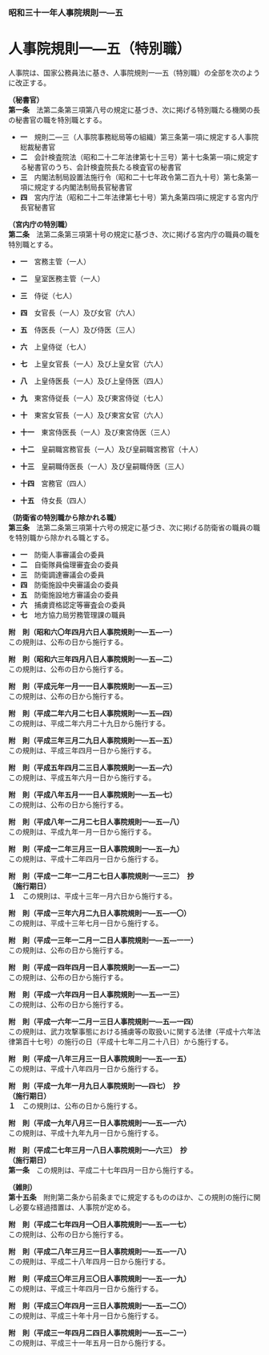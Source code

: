 ### 昭和三十一年人事院規則一―五  
# 人事院規則一―五（特別職）  
人事院は、国家公務員法に基き、人事院規則一―五（特別職）の全部を次のように改正する。  
  
  
**（秘書官）**  
**第一条**　法第二条第三項第八号の規定に基づき、次に掲げる特別職たる機関の長の秘書官の職を特別職とする。  
* **一**　規則二―三（人事院事務総局等の組織）第三条第一項に規定する人事院総裁秘書官  
* **二**　会計検査院法（昭和二十二年法律第七十三号）第十七条第一項に規定する秘書官のうち、会計検査院長たる検査官の秘書官  
* **三**　内閣法制局設置法施行令（昭和二十七年政令第二百九十号）第七条第一項に規定する内閣法制局長官秘書官  
* **四**　宮内庁法（昭和二十二年法律第七十号）第九条第四項に規定する宮内庁長官秘書官  
  
**（宮内庁の特別職）**  
**第二条**　法第二条第三項第十号の規定に基づき、次に掲げる宮内庁の職員の職を特別職とする。  
* **一**　宮務主管（一人）  
* **二**　皇室医務主管（一人）  
* **三**　侍従（七人）  
* **四**　女官長（一人）及び女官（六人）  
* **五**　侍医長（一人）及び侍医（三人）  
* **六**　上皇侍従（七人）  
* **七**　上皇女官長（一人）及び上皇女官（六人）  
* **八**　上皇侍医長（一人）及び上皇侍医（四人）  
* **九**　東宮侍従長（一人）及び東宮侍従（七人）  
* **十**　東宮女官長（一人）及び東宮女官（六人）  
* **十一**　東宮侍医長（一人）及び東宮侍医（三人）  
* **十二**　皇嗣職宮務官長（一人）及び皇嗣職宮務官（十人）
  
* **十三**　皇嗣職侍医長（一人）及び皇嗣職侍医（三人）  
* **十四**　宮務官（四人）  
* **十五**　侍女長（四人）  
  
**（防衛省の特別職から除かれる職）**  
**第三条**　法第二条第三項第十六号の規定に基づき、次に掲げる防衛省の職員の職を特別職から除かれる職とする。  
* **一**　防衛人事審議会の委員  
* **二**　自衛隊員倫理審査会の委員  
* **三**　防衛調達審議会の委員  
* **四**　防衛施設中央審議会の委員  
* **五**　防衛施設地方審議会の委員  
* **六**　捕虜資格認定等審査会の委員  
* **七**　地方協力局労務管理課の職員  
  
**附　則（昭和六〇年四月六日人事院規則一―五―一）**  
この規則は、公布の日から施行する。  
  
**附　則（昭和六三年四月八日人事院規則一―五―二）**  
この規則は、公布の日から施行する。  
  
**附　則（平成元年一月一一日人事院規則一―五―三）**  
この規則は、公布の日から施行する。  
  
**附　則（平成二年六月二七日人事院規則一―五―四）**  
この規則は、平成二年六月二十九日から施行する。  
  
**附　則（平成三年三月二九日人事院規則一―五―五）**  
この規則は、平成三年四月一日から施行する。  
  
**附　則（平成五年四月二三日人事院規則一―五―六）**  
この規則は、平成五年六月一日から施行する。  
  
**附　則（平成八年五月一一日人事院規則一―五―七）**  
この規則は、公布の日から施行する。  
  
**附　則（平成八年一二月二七日人事院規則一―五―八）**  
この規則は、平成九年一月一日から施行する。  
  
**附　則（平成一二年三月三一日人事院規則一―五―九）**  
この規則は、平成十二年四月一日から施行する。  
  
**附　則（平成一二年一二月二七日人事院規則一―三二）　抄**  
**（施行期日）**  
**１**　この規則は、平成十三年一月六日から施行する。  
  
**附　則（平成一三年六月二九日人事院規則一―五―一〇）**  
この規則は、平成十三年七月一日から施行する。  
  
**附　則（平成一三年一二月一二日人事院規則一―五―一一）**  
この規則は、公布の日から施行する。  
  
**附　則（平成一四年四月一日人事院規則一―五―一二）**  
この規則は、公布の日から施行する。  
  
**附　則（平成一六年四月一日人事院規則一―五―一三）**  
この規則は、公布の日から施行する。  
  
**附　則（平成一六年一二月一三日人事院規則一―五―一四）**  
この規則は、武力攻撃事態における捕虜等の取扱いに関する法律（平成十六年法律第百十七号）の施行の日（平成十七年二月二十八日）から施行する。  
  
**附　則（平成一八年三月三一日人事院規則一―五―一五）**  
この規則は、平成十八年四月一日から施行する。  
  
**附　則（平成一九年一月九日人事院規則一―四七）　抄**  
**（施行期日）**  
**１**　この規則は、公布の日から施行する。  
  
**附　則（平成一九年八月三一日人事院規則一―五―一六）**  
この規則は、平成十九年九月一日から施行する。  
  
**附　則（平成二七年三月一八日人事院規則一―六三）　抄**  
**（施行期日）**  
**第一条**　この規則は、平成二十七年四月一日から施行する。  
  
**（雑則）**  
**第十五条**　附則第二条から前条までに規定するもののほか、この規則の施行に関し必要な経過措置は、人事院が定める。  
  
**附　則（平成二七年四月一〇日人事院規則一―五―一七）**  
この規則は、公布の日から施行する。  
  
**附　則（平成二八年三月三一日人事院規則一―五―一八）**  
この規則は、平成二十八年四月一日から施行する。  
  
**附　則（平成三〇年三月三〇日人事院規則一―五―一九）**  
この規則は、平成三十年四月一日から施行する。  
  
**附　則（平成三〇年四月一三日人事院規則一―五―二〇）**  
この規則は、平成三十年十月一日から施行する。  
  
**附　則（平成三一年四月二四日人事院規則一―五―二一）**  
この規則は、平成三十一年五月一日から施行する。  
  
